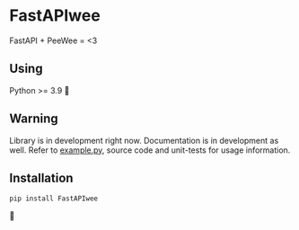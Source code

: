 # FastAPIwee
FastAPI + PeeWee = <3

## Using

Python >= 3.9 :snake:

## Warning
Library is in development right now.
Documentation is in development as well.
Refer to [example.py](example.py), source code and unit-tests for usage information.

## Installation
```python
pip install FastAPIwee
```

:tada: